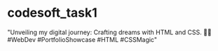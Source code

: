 # codesoft_task1
"Unveiling my digital journey: Crafting dreams with HTML and CSS. 🚀✨ #WebDev #PortfolioShowcase #HTML #CSSMagic"
